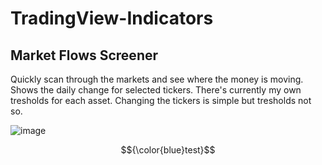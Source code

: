 # TradingView-Indicators
## Market Flows Screener
Quickly scan through the markets and see where the money is moving. Shows the daily change for selected tickers. There's currently my own tresholds for each asset. Changing the tickers is simple but tresholds not so.

![image](https://github.com/mirbyte/TradingView-Indicators/assets/83219244/3435149a-4b89-4089-a0c8-3ea606976527)






$${\color{blue}test}$$

